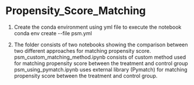 # Propensity_Score_Matching

1. Create the conda environment using yml file to execute the notebook <br/>
conda env create --file psm.yml

2. The folder consists of two notebooks showing the comparison between two different approaches for matching propensity score. <br/>
psm_custom_matching_method.ipynb consists of custom method used for matching propensity score between the treatment and control group <br/>
psm_using_pymatch.ipynb uses external library (Pymatch) for matching propensity score between the treatment and control group.


